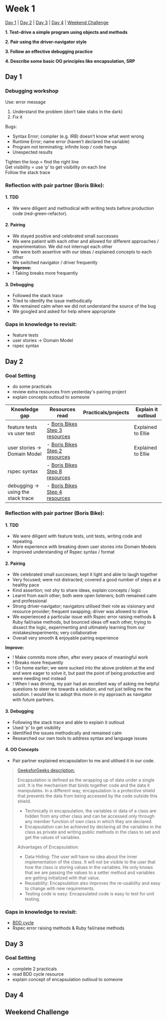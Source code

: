 # Week 1

[Day 1](#day-1)  |  [Day 2](#day-2)  |  [Day 3](#day-3)  |  [Day 4](#day-4)  |  [Weekend Challenge](#weekend-challenge)

**1. Test-drive a simple program using objects and methods**

**2. Pair using the driver-navigator style**

**3. Follow an effective debugging practice**

**4. Describe some basic OO principles like encapsulation, SRP**

## Day 1

### Debugging workshop  

Use: error message
1. Understand the problem (don’t take stabs in the dark)
2. Fix it

Bugs:
- Syntax Error; compiler (e.g. IRB) doesn’t know what went wrong
- Runtime Error; name error (haven’t declared the variable)
- Program not terminating; infinite loop / code hangs
- Unexpected results

Tighten the loop = find the right line  
Get visibility = use ‘p’ to get visibility on each line  
Follow the stack trace

### Reflection with pair partner (Boris Bike):  

#### 1. TDD
- We were diligent and methodical with writing tests before production code
(red-green-refactor).  

#### 2. Pairing
- We stayed positive and celebrated small successes
- We were patient with each other and allowed for different approaches /
experimentation. We did not interrupt each other
- We were both assertive with our ideas / explained concepts to each other
- We switched navigator / driver frequently  
__Improve:__
- ! Taking breaks more frequently

#### 3. Debugging
- Followed the stack trace
- Tried to identify the issue methodically
- We remained calm when we did not understand the source of the bug
- We googled and asked for help where appropriate   

### Gaps in knowledge to revisit:
- feature tests
- user stories -> Domain Model
- rspec syntax

## Day 2

### Goal Setting
- do some practicals
- review extra resources from yesterday's pairing project
- explain concepts outloud to someone  

| Knowledge gap | Resources read | Practicals/projects | Explain it outloud |
| --- | --- | --- | --- |
| feature tests vs user test | - [Boris Bikes Step 3 resources](https://github.com/makersacademy/course/blob/master/boris_bikes/3_from_domain_models_to_feature_tests.md)|  | Explained to Ellie |
| user stories -> Domain Model | - [Boris Bikes Step 2 resources](https://github.com/makersacademy/course/blob/master/boris_bikes/2_working_with_user_stories.md) |  | Explained to Ellie |
| rspec syntax | - [Boris Bikes Step 8 resources](https://github.com/makersacademy/course/blob/master/boris_bikes/8_back_to_the_unit.md)|  |  |
| debugging -> using the stack trace | - [Boris Bikes Step 4 resources](https://github.com/makersacademy/course/blob/master/boris_bikes/4_errors_are_good.md) |  |  |

### Reflection with pair partner (Boris Bike):  

#### 1. TDD
- We were diligent with feature tests, unit tests, writing code and repeating.
- More experience with breaking down user stories into Domain Models
- Improved understanding of Rspec syntax / format

#### 2. Pairing
- We celebrated small successes; kept it light and able to laugh together
- Very focused; were not distracted; covered a good number of steps at a healthy pace
- Kind assertion; not shy to share ideas, explain concepts / logic
- Learnt from each other; both were open listeners; both remained calm and professional
- Strong driver-navigator; navigators utilised their role as visionary and resource provider; frequent swapping; driver was allowed to drive
- We experienced a particular issue with Rspec error raising methods & Ruby fail/raise methods, but bounced ideas off each other, trying to dissect the logic, experimenting and ultimately learning from our mistakes/experiments; very collaborative
- Overall very smooth & enjoyable pairing experience

__Improve:__
- ! Make commits more often, after every peace of meaningful work
- ! Breaks more frequently
- ! Go home earlier; we were sucked into the above problem at the end and were eager to solve it, but past the point of being productive and were needing rest instead
- ! When I was driving, my pair had an excellent way of asking me helpful questions to steer me towards a solution, and not just telling me the solution. I would like to adopt this more in my approach as navigator with future partners.

#### 3. Debugging
- Following the stack trace and able to explain it outloud
- Used 'p' to get visibility
- Identified the issues methodically and remained calm
- Researched our own tools to address syntax and language issues

#### 4. OO Concepts
- Pair partner explained encapsulation to me and utilised it in our code.

> [GeeksforGeeks description:](https://www.geeksforgeeks.org/ruby-encapsulation/)
>
> Encapsulation is defined as the wrapping up of data under a single unit. It is the mechanism that binds together code and the data it manipulates. In a different way, encapsulation is a protective shield that prevents the data from being accessed by the code outside this shield.
> - Technically in encapsulation, the variables or data of a class are hidden from any other class and can be accessed only through any member function of own class in which they are declared.
> - Encapsulation can be achieved by declaring all the variables in the class as private and writing public methods in the class to set and get the values of variables.
>
> Advantages of Encapsulation:
> - Data Hiding: The user will have no idea about the inner implementation of the class. It will not be visible to the user that how the class is storing values in the variables. He only knows that we are passing the values to a setter method and variables are getting initialized with that value.
> - Reusability: Encapsulation also improves the re-usability and easy to change with new requirements.
> - Testing code is easy: Encapsulated code is easy to test for unit testing.

### Gaps in knowledge to revisit:
- [BDD cycle](https://github.com/makersacademy/course/blob/master/pills/bdd_cycle.md)
- Rspec error raising methods & Ruby fail/raise methods  

## Day 3

### Goal Setting
- complete 2 practicals
- read BDD cycle resource
- explain concept of encapsulation outloud to someone

## Day 4


## Weekend Challenge
